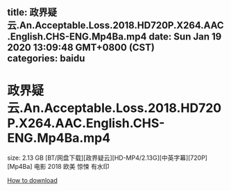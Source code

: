 
title: 政界疑云.An.Acceptable.Loss.2018.HD720P.X264.AAC.English.CHS-ENG.Mp4Ba.mp4
date: Sun Jan 19 2020 13:09:48 GMT+0800 (CST)    
categories: baidu
---

# 政界疑云.An.Acceptable.Loss.2018.HD720P.X264.AAC.English.CHS-ENG.Mp4Ba.mp4
size: 2.13 GB
 [BT/网盘下载][政界疑云][HD-MP4/2.13G][中英字幕][720P][Mp4Ba] 电影 2018 欧美 惊悚 有水印
 

[How to download](https://bpcam.bemobtrk.com/go/2ceec3aa-1ca2-46d6-b9ff-aaa5c184517c?jno=444)